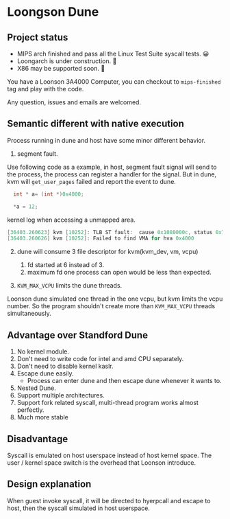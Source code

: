 # Loongson Dune

## Project status
- MIPS arch finished and pass all the Linux Test Suite syscall tests. 😀
- Loongarch is under construction. 🚧
- X86 may be supported soon. 📅

You have a Loonson 3A4000 Computer, you can checkout to `mips-finished` tag and play with the code.

Any question, issues and emails are welcomed.

## Semantic different with native execution
Process running in dune and host have some minor different behavior. 

1. segment fault.

Use following code as a example, in host, segment fault signal will send to the process, the process can register a handler for the signal. But in dune, kvm will `get_user_pages` failed and report the event to dune.
```c
  int * a= (int *)0x4000;

  *a = 12;
```

kernel log when accessing a unmapped area.
```c
[36403.260623] kvm [10252]: TLB ST fault:  cause 0x1080000c, status 0x740000a0, PC: 00000000bc0bbb16, BadVaddr: 0x4000
[36403.260626] kvm [10252]: Failed to find VMA for hva 0x4000
```

2. dune will consume 3 file descriptor for kvm(kvm_dev, vm, vcpu)
    1. fd started at 6 instead of 3.
    2. maximum fd one process can open would be less than expected.

3. `KVM_MAX_VCPU` limits the dune threads.

Loonson dune simulated one thread in the one vcpu, but kvm limits the vcpu number. So the program shouldn't create more than `KVM_MAX_VCPU` threads simultaneously.

## Advantage over Standford Dune
1. No kernel module.
2. Don't need to write code for intel and amd CPU separately.
3. Don't need to disable kernel kaslr.
4. Escape dune easily.
   - Process can enter dune and then escape dune whenever it wants to.
5. Nested Dune.
6. Support multiple architectures.
7. Support fork related syscall, multi-thread program works almost perfectly.
8. Much more stable

## Disadvantage
Syscall is emulated on host userspace instead of host kernel space. The user / kernel space switch is the overhead that Loonson introduce.

## Design explanation
When guest invoke syscall, it will be directed to hyerpcall and escape to host, then the syscall simulated in host userspace.
